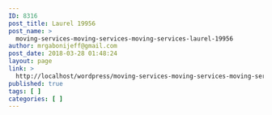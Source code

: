 ```yaml
---
ID: 8316
post_title: Laurel 19956
post_name: >
  moving-services-moving-services-moving-services-laurel-19956
author: mrgabonijeff@gmail.com
post_date: 2018-03-28 01:48:24
layout: page
link: >
  http://localhost/wordpress/moving-services-moving-services-moving-services-laurel-19956/
published: true
tags: [ ]
categories: [ ]
---
```

